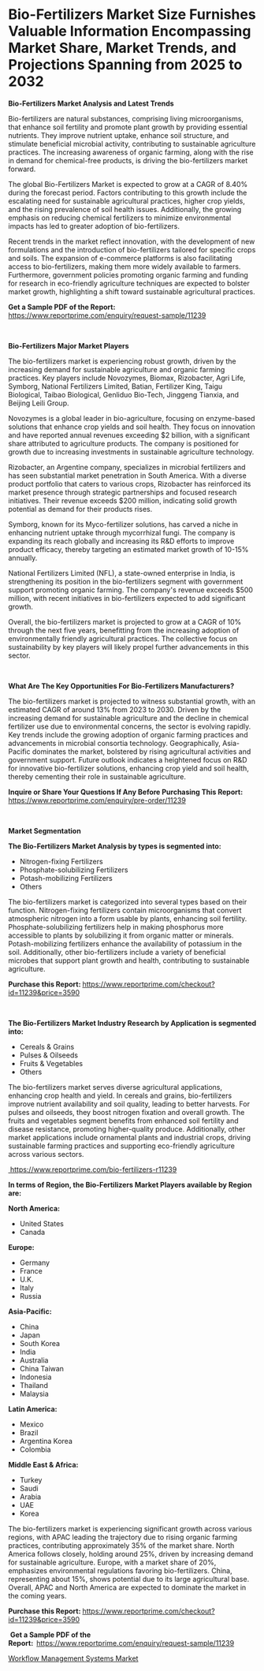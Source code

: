 <p><h1>Bio-Fertilizers Market Size Furnishes Valuable Information Encompassing Market Share, Market Trends, and Projections Spanning from 2025 to 2032</h1></p><p><strong>Bio-Fertilizers Market Analysis and Latest Trends</strong></p>
<p><p>Bio-fertilizers are natural substances, comprising living microorganisms, that enhance soil fertility and promote plant growth by providing essential nutrients. They improve nutrient uptake, enhance soil structure, and stimulate beneficial microbial activity, contributing to sustainable agriculture practices. The increasing awareness of organic farming, along with the rise in demand for chemical-free products, is driving the bio-fertilizers market forward.</p><p>The global Bio-Fertilizers Market is expected to grow at a CAGR of 8.40% during the forecast period. Factors contributing to this growth include the escalating need for sustainable agricultural practices, higher crop yields, and the rising prevalence of soil health issues. Additionally, the growing emphasis on reducing chemical fertilizers to minimize environmental impacts has led to greater adoption of bio-fertilizers.</p><p>Recent trends in the market reflect innovation, with the development of new formulations and the introduction of bio-fertilizers tailored for specific crops and soils. The expansion of e-commerce platforms is also facilitating access to bio-fertilizers, making them more widely available to farmers. Furthermore, government policies promoting organic farming and funding for research in eco-friendly agriculture techniques are expected to bolster market growth, highlighting a shift toward sustainable agricultural practices.</p></p>
<p><strong>Get a Sample PDF of the Report:&nbsp;</strong> <a href="https://www.reportprime.com/enquiry/request-sample/11239?utm_campaign=3195&utm_medium=2&utm_source=Github&utm_content=ia&utm_term=20032025&utm_id=bio-fertilizers">https://www.reportprime.com/enquiry/request-sample/11239</a></p>
<p>&nbsp;</p>
<p><strong>Bio-Fertilizers Major Market Players</strong></p>
<p><p>The bio-fertilizers market is experiencing robust growth, driven by the increasing demand for sustainable agriculture and organic farming practices. Key players include Novozymes, Biomax, Rizobacter, Agri Life, Symborg, National Fertilizers Limited, Batian, Fertilizer King, Taigu Biological, Taibao Biological, Genliduo Bio-Tech, Jinggeng Tianxia, and Beijing Leili Group.</p><p>Novozymes is a global leader in bio-agriculture, focusing on enzyme-based solutions that enhance crop yields and soil health. They focus on innovation and have reported annual revenues exceeding $2 billion, with a significant share attributed to agriculture products. The company is positioned for growth due to increasing investments in sustainable agriculture technology.</p><p>Rizobacter, an Argentine company, specializes in microbial fertilizers and has seen substantial market penetration in South America. With a diverse product portfolio that caters to various crops, Rizobacter has reinforced its market presence through strategic partnerships and focused research initiatives. Their revenue exceeds $200 million, indicating solid growth potential as demand for their products rises.</p><p>Symborg, known for its Myco-fertilizer solutions, has carved a niche in enhancing nutrient uptake through mycorrhizal fungi. The company is expanding its reach globally and increasing its R&D efforts to improve product efficacy, thereby targeting an estimated market growth of 10-15% annually.</p><p>National Fertilizers Limited (NFL), a state-owned enterprise in India, is strengthening its position in the bio-fertilizers segment with government support promoting organic farming. The company's revenue exceeds $500 million, with recent initiatives in bio-fertilizers expected to add significant growth.</p><p>Overall, the bio-fertilizers market is projected to grow at a CAGR of 10% through the next five years, benefitting from the increasing adoption of environmentally friendly agricultural practices. The collective focus on sustainability by key players will likely propel further advancements in this sector.</p></p>
<p>&nbsp;</p>
<p><strong>What Are The Key Opportunities For Bio-Fertilizers Manufacturers?</strong></p>
<p><p>The bio-fertilizers market is projected to witness substantial growth, with an estimated CAGR of around 13% from 2023 to 2030. Driven by the increasing demand for sustainable agriculture and the decline in chemical fertilizer use due to environmental concerns, the sector is evolving rapidly. Key trends include the growing adoption of organic farming practices and advancements in microbial consortia technology. Geographically, Asia-Pacific dominates the market, bolstered by rising agricultural activities and government support. Future outlook indicates a heightened focus on R&D for innovative bio-fertilizer solutions, enhancing crop yield and soil health, thereby cementing their role in sustainable agriculture.</p></p>
<p><strong>Inquire or Share Your Questions If Any Before Purchasing This Report:</strong> <a href="https://www.reportprime.com/enquiry/pre-order/11239?utm_campaign=3195&utm_medium=2&utm_source=Github&utm_content=ia&utm_term=20032025&utm_id=bio-fertilizers">https://www.reportprime.com/enquiry/pre-order/11239</a></p>
<p>&nbsp;</p>
<p><strong>Market Segmentation</strong></p>
<p><strong>The Bio-Fertilizers Market Analysis by types is segmented into:</strong></p>
<p><ul><li>Nitrogen-fixing Fertilizers</li><li>Phosphate-solubilizing Fertilizers</li><li>Potash-mobilizing Fertilizers</li><li>Others</li></ul></p>
<p><p>The bio-fertilizers market is categorized into several types based on their function. Nitrogen-fixing fertilizers contain microorganisms that convert atmospheric nitrogen into a form usable by plants, enhancing soil fertility. Phosphate-solubilizing fertilizers help in making phosphorus more accessible to plants by solubilizing it from organic matter or minerals. Potash-mobilizing fertilizers enhance the availability of potassium in the soil. Additionally, other bio-fertilizers include a variety of beneficial microbes that support plant growth and health, contributing to sustainable agriculture.</p></p>
<p><strong>Purchase this Report:&nbsp;</strong><a href="https://www.reportprime.com/checkout?id=11239&price=3590&utm_campaign=3195&utm_medium=2&utm_source=Github&utm_content=ia&utm_term=20032025&utm_id=bio-fertilizers">https://www.reportprime.com/checkout?id=11239&price=3590</a></p>
<p>&nbsp;</p>
<p><strong>The Bio-Fertilizers Market Industry Research by Application is segmented into:</strong></p>
<p><ul><li>Cereals & Grains</li><li>Pulses & Oilseeds</li><li>Fruits & Vegetables</li><li>Others</li></ul></p>
<p><p>The bio-fertilizers market serves diverse agricultural applications, enhancing crop health and yield. In cereals and grains, bio-fertilizers improve nutrient availability and soil quality, leading to better harvests. For pulses and oilseeds, they boost nitrogen fixation and overall growth. The fruits and vegetables segment benefits from enhanced soil fertility and disease resistance, promoting higher-quality produce. Additionally, other market applications include ornamental plants and industrial crops, driving sustainable farming practices and supporting eco-friendly agriculture across various sectors.</p></p>
<p><a href="https://www.reportprime.com/bio-fertilizers-r11239?utm_campaign=3195&utm_medium=2&utm_source=Github&utm_content=ia&utm_term=20032025&utm_id=bio-fertilizers">&nbsp;https://www.reportprime.com/bio-fertilizers-r11239</a></p>
<p><strong>In terms of Region, the Bio-Fertilizers Market Players available by Region are:</strong></p>
<p>
    <p> <strong> North America: </strong>
        <ul>
            <li>United States</li>
            <li>Canada</li>
        </ul>
        </p> 
    <p> <strong> Europe: </strong>
        <ul>
            <li>Germany</li>
            <li>France</li>
            <li>U.K.</li>
            <li>Italy</li>
            <li>Russia</li>
        </ul>
        </p> 
    <p> <strong> Asia-Pacific: </strong>
        <ul>
            <li>China</li>
            <li>Japan</li>
            <li>South Korea</li>
            <li>India</li>
            <li>Australia</li>
            <li>China Taiwan</li>
            <li>Indonesia</li>
            <li>Thailand</li>
            <li>Malaysia</li>
        </ul>
        </p> 
    <p> <strong> Latin America: </strong>
        <ul>
            <li>Mexico</li>
            <li>Brazil</li>
            <li>Argentina Korea</li>
            <li>Colombia</li>
        </ul>
        </p> 
    <p> <strong> Middle East & Africa: </strong>
        <ul>
            <li>Turkey</li>
            <li>Saudi</li>
            <li>Arabia</li>
            <li>UAE</li>
            <li>Korea</li>
        </ul>
    </p>
    </p>
<p><p>The bio-fertilizers market is experiencing significant growth across various regions, with APAC leading the trajectory due to rising organic farming practices, contributing approximately 35% of the market share. North America follows closely, holding around 25%, driven by increasing demand for sustainable agriculture. Europe, with a market share of 20%, emphasizes environmental regulations favoring bio-fertilizers. China, representing about 15%, shows potential due to its large agricultural base. Overall, APAC and North America are expected to dominate the market in the coming years.</p></p>
<p><strong>Purchase this Report: </strong><a href="https://www.reportprime.com/checkout?id=11239&price=3590&utm_campaign=3195&utm_medium=2&utm_source=Github&utm_content=ia&utm_term=20032025&utm_id=bio-fertilizers">https://www.reportprime.com/checkout?id=11239&price=3590</a></p>
<p>&nbsp;<strong>Get a Sample PDF of the Report:&nbsp;&nbsp;</strong><a href="https://www.reportprime.com/enquiry/request-sample/11239?utm_campaign=3195&utm_medium=2&utm_source=Github&utm_content=ia&utm_term=20032025&utm_id=bio-fertilizers">https://www.reportprime.com/enquiry/request-sample/11239</a></p>
<p><strong></strong></p>
<p><p><a href="https://github.com/AshikRahman991/Market-Research-Report-List-2/blob/main/workflow-management-systems-market.md?utm_campaign=3195&utm_medium=2&utm_source=Github&utm_content=ia&utm_term=20032025&utm_id=bio-fertilizers">Workflow Management Systems Market</a></p></p>